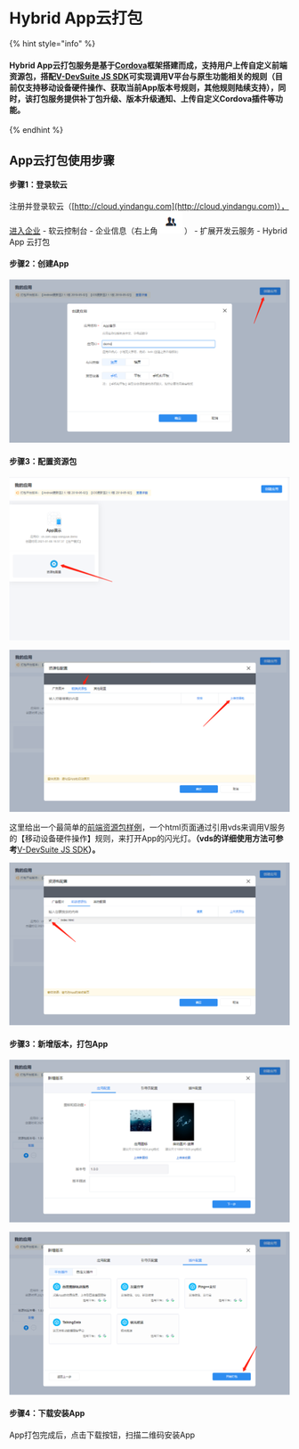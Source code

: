 # Hybrid App云打包

{% hint style="info" %}
#### Hybrid App云打包服务是基于[Cordova](http://cordova.apache.org/)框架搭建而成，支持用户上传自定义前端资源包，搭配[V-DevSuite JS SDK](https://yindangu.gitbook.io/v-devsuite/)可实现调用V平台与原生功能相关的规则（目前仅支持移动设备硬件操作、获取当前App版本号规则，其他规则陆续支持），同时，该打包服务提供补丁包升级、版本升级通知、上传自定义Cordova插件等功能。
{% endhint %}

## App云打包使用步骤

#### 步骤1：登录软云

注册并登录软云（[http://cloud.yindangu.com](http://cloud.yindangu.com)），进入企业 - 软云控制台 - 企业信息（右上角 ![](../../.gitbook/assets/qi-ye-wei-xin-jie-tu-16104415284156.png)   ） -  扩展开发云服务 - Hybrid App 云打包

#### 步骤2：创建App

![&#x521B;&#x5EFA;App](../../.gitbook/assets/qi-ye-wei-xin-jie-tu-16100962125228.png)

#### 步骤3：配置资源包

![&#x914D;&#x7F6E;&#x8D44;&#x6E90;&#x5305;](../../.gitbook/assets/qi-ye-wei-xin-jie-tu-1610096299325.png)

![&#x4E0A;&#x4F20;&#x524D;&#x7AEF;&#x8D44;&#x6E90;&#x5305;](../../.gitbook/assets/qi-ye-wei-xin-jie-tu-16100963712886.png)

这里给出一个最简单的[前端资源包样例](https://qiniu.yindangu.net/vds/demo/demo.zip)，一个html页面通过引用vds来调用V服务的【移动设备硬件操作】规则，来打开App的闪光灯。**（vds的详细使用方法可参考**[V-DevSuite JS SDK](https://yindangu.gitbook.io/v-devsuite/)**）。**

![&#x4E0A;&#x4F20;&#x524D;&#x7AEF;&#x8D44;&#x6E90;&#x5305;&#x540E;&#xFF0C;&#x52FE;&#x9009;App&#x7684;&#x521D;&#x59CB;&#x8BBF;&#x95EE;&#x9875;&#x9762;](../../.gitbook/assets/qi-ye-wei-xin-jie-tu-16100975536863.png)

#### 步骤3：新增版本，打包App

![&#x4E0A;&#x4F20;&#x56FE;&#x6807;&#x3001;&#x542F;&#x52A8;&#x56FE;&#x7247;](../../.gitbook/assets/qi-ye-wei-xin-jie-tu-16100977061910.png)

![&#x914D;&#x7F6E;&#x5F15;&#x5BFC;&#x9875;&#xFF08;&#x53EF;&#x9009;&#xFF09;&#x3001;&#x9009;&#x62E9;&#x63D2;&#x4EF6;&#xFF08;&#x53EF;&#x9009;&#xFF09;&#xFF0C;&#x5F00;&#x59CB;&#x6253;&#x5305;App](../../.gitbook/assets/qi-ye-wei-xin-jie-tu-16100977897086.png)



#### 步骤4：下载安装App

App打包完成后，点击下载按钮，扫描二维码安装App





